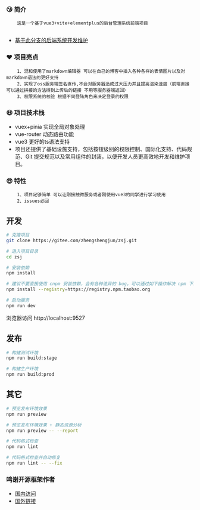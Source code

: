 ###  :kissing_heart: 简介 
~~~
    这是一个基于vue3+vite+elementplus的后台管理系统前端项目
    
~~~
- [基于此分支的后端系统开发维护](https://gitee.com/zhengshengjun/zsj/tree/develop/)
###   :heart: 项目亮点
~~~
    1、混和使用了markdown编辑器 可以在自己的博客中插入各种各样的表情图片以及对markdown语法的更好支持
    2、实现了oss服务端签名直传,不会对服务器造成过大压力并且提高渲染速度（前端直接可以通过拼接的方法得到上传后的链接 不用等服务器端返回）
    3、权限系统的校验 根据不同登陆角色来决定登录的权限
~~~
###  :laughing: 项目技术栈
- vuex+pinia 实现全局对象处理
- vue-router 动态路由功能
- vue3  更好的ts语法支持
- 项目还提供了基础设施支持，包括按钮级别的权限控制、国际化支持、代码规范、Git 提交规范以及常用组件的封装，以便开发人员更高效地开发和维护项目。

###  :sunglasses: 特性

```
    1、项目足够简单 可以让刚接触微服务或者刚使用vue3的同学进行学习使用
    2、issues必回
```

## 开发

```bash
# 克隆项目
git clone https://gitee.com/zhengshengjun/zsj.git

# 进入项目目录
cd zsj

# 安装依赖
npm install

# 建议不要直接使用 cnpm 安装依赖，会有各种诡异的 bug。可以通过如下操作解决 npm 下载速度慢的问题
npm install --registry=https://registry.npm.taobao.org

# 启动服务
npm run dev
```

浏览器访问 http://localhost:9527

## 发布

```bash
# 构建测试环境
npm run build:stage

# 构建生产环境
npm run build:prod
```

## 其它

```bash
# 预览发布环境效果
npm run preview

# 预览发布环境效果 + 静态资源分析
npm run preview -- --report

# 代码格式检查
npm run lint

# 代码格式检查并自动修复
npm run lint -- --fix
```

### 鸣谢开源框架作者
- [国内访问](https://panjiachen.gitee.io/vue-element-admin-site/zh/)
- [国外链接](https://github.com/PanJiaChen/vue-element-admin/)